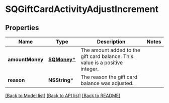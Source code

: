 # SQGiftCardActivityAdjustIncrement

## Properties
Name | Type | Description | Notes
------------ | ------------- | ------------- | -------------
**amountMoney** | [**SQMoney***](SQMoney.md) | The amount added to the gift card balance. This value is a positive integer. | 
**reason** | **NSString*** | The reason the gift card balance was adjusted. | 

[[Back to Model list]](../README.md#documentation-for-models) [[Back to API list]](../README.md#documentation-for-api-endpoints) [[Back to README]](../README.md)


